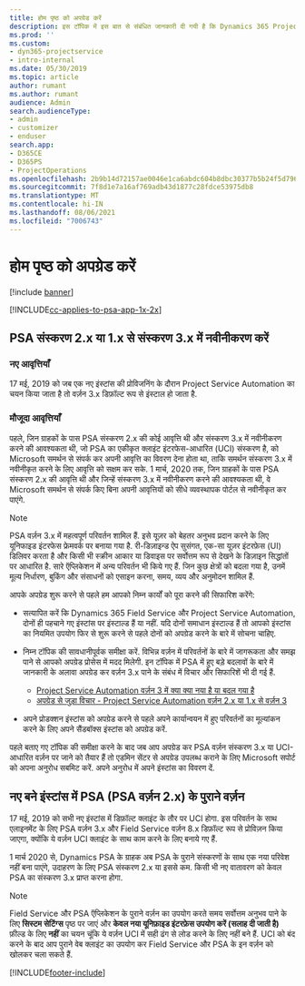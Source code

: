 ```yaml
---
title: होम पृष्ठ को अपग्रेड करें
description: इस टॉपिक में इस बात से संबंधित जानकारी दी गयी है कि Dynamics 365 Project Service Automation में नई और बदली हुई विशेषताओं के बारे में महत्वपूर्ण जानकारी कहाँ से मिल सकती है और अपग्रेड कर नवीनतम संस्करण पाने की प्रोसेस क्या है.
ms.prod: ''
ms.custom:
- dyn365-projectservice
- intro-internal
ms.date: 05/30/2019
ms.topic: article
author: rumant
ms.author: rumant
audience: Admin
search.audienceType:
- admin
- customizer
- enduser
search.app:
- D365CE
- D365PS
- ProjectOperations
ms.openlocfilehash: 2b9b14d72157ae0046e1ca6abdc604b8dbc30377b5b24f5d79617a7201b1bf10
ms.sourcegitcommit: 7f8d1e7a16af769adb43d1877c28fdce53975db8
ms.translationtype: MT
ms.contentlocale: hi-IN
ms.lasthandoff: 08/06/2021
ms.locfileid: "7006743"
---
```

# <a name="upgrade-home-page"></a>होम पृष्ठ को अपग्रेड करें

[!include [banner](../includes/psa-now-project-operations.md)]

[!INCLUDE[cc-applies-to-psa-app-1x-2x](../includes/cc-applies-to-psa-app-1x-2x.md)]

## <a name="upgrade-from-psa-version-2x-or-1x-to-version-3x"></a>PSA संस्करण 2.x या 1.x से संस्करण 3.x में नवीनीकरण करें

### <a name="new-instances"></a>नए आवृत्तियाँ

17 मई, 2019 को जब एक नए इंस्टांस की प्रोविजनिंग के दौरान Project Service Automation का चयन किया जाता है तो वर्ज़न 3.x डिफ़ॉल्ट रूप से इंस्टाल हो जाता है.

### <a name="existing-instances"></a>मौजूदा आवृत्तियाँ

पहले, जिन ग्राहकों के पास PSA संस्करण 2.x की कोई आवृत्ति थी और संस्करण 3.x में नवीनीकरण करने की आवश्यकता थी, जो PSA का एकीकृत क्लाइंट इंटरफेस-आधारित (UCI) संस्करण है, को Microsoft समर्थन से संपर्क कर अपनी आवृत्ति का विवरण देना होता था, ताकि समर्थन संस्करण 3.x में नवीनीकृत करने के लिए आवृत्ति को सक्षम कर सके. 1 मार्च, 2020 तक, जिन ग्राहकों के पास PSA संस्करण 2.x की आवृत्ति थी और जिन्हें संस्करण 3.x में नवीनीकरण करने की आवश्यकता थी, वे Microsoft समर्थन से संपर्क किए बिना अपनी आवृत्तियों को सीधे व्यवस्थापक पोर्टल से नवीनीकृत कर पाएंगे.  

> [!NOTE]
> PSA वर्ज़न 3.x में महत्वपूर्ण परिवर्तन शामिल हैं. इसे यूज़र को बेहतर अनुभव प्रदान करने के लिए यूनिफाइड इंटरफेस फ्रेमवर्क पर बनाया गया है. री-डिज़ाइन्ड ऐप सुसंगत, एक-सा यूज़र इंटरफ़ेस (UI) डिलिवर करता है और किसी भी स्क्रीन आकार या डिवाइस पर सर्वोत्तम रूप से देखने के डिज़ाइन सिद्धांतों पर आधारित है. सारे ऍप्लिकेशन में अन्य परिवर्तन भी किये गए हैं. जिन कुछ क्षेत्रों को बदला गया है, उनमें मूल्य निर्धारण, बुकिंग और संसाधनों को एसाइन करना, समय, व्यय और अनुमोदन शामिल हैं.

आपके अपग्रेड शुरू करने से पहले हम आपको निम्न कार्यों को पूरा करने की सिफारिश करेंगे:

- सत्यापित करें कि Dynamics 365 Field Service और Project Service Automation, दोनों ही पहचाने गए इंस्टांस पर इंस्टाल्ड हैं या नहीं. यदि दोनों समाधान इंस्टाल्ड हैं तो आपको इंस्टांस का नियमित उपयोग फिर से शुरू करने से पहले दोनों को अपग्रेड करने के बारे में सोचना चाहिए.
- निम्न टॉपिक की सावधानीपूर्वक समीक्षा करें. विभिन्न वर्ज़न में परिवर्तनों के बारे में जागरूकता और समझ पाने से आपको अपग्रेड प्रोसेस में मदद मिलेगी. इन टॉपिक में PSA में हुए बड़े बदलावों के बारे में जानकारी के अलावा अपग्रेड कर वर्ज़न 3.x पाने के संबंध में विचार और सिफारिशें भी दी गई हैं.

    - [Project Service Automation वर्ज़न 3 में क्या क्या नया है या बदल गया है](whats-new-changed-v3.md)
    - [अपग्रेड से जुड़ा विचार - Project Service Automation वर्ज़न 2.x या 1.x से वर्ज़न 3](upgrade-v3.md)

- अपने प्रोडक्शन इंस्टांस को अपग्रेड करने से पहले अपने कार्यान्वयन में हुए परिवर्तनों का मूल्यांकन करने के लिए अपने सैंडबॉक्स इंस्टांस को अपग्रेड करें.

पहले बताए गए टॉपिक की समीक्षा करने के बाद जब आप अपग्रेड कर PSA वर्ज़न संस्करण 3.x या UCI- आधारित वर्ज़न पर जाने को तैयार हैं तो एडमिन सेंटर से अपग्रेड उपलब्ध कराने के लिए Microsoft सपोर्ट को अपना अनुरोध सबमिट करें. अपने अनुरोध में अपने इंस्टांस का विवरण दें.

## <a name="older-versions-of-psa-psa-version-2x-in-a-newly-created-instance"></a>नए बने इंस्टांस में PSA (PSA वर्ज़न 2.x) के पुराने वर्ज़न

17 मई, 2019 को सभी नए इंस्टांस में डिफ़ॉल्ट क्लाइंट के तौर पर UCI होगा. इस परिवर्तन के साथ एलाइनमेंट के लिए PSA वर्ज़न 3.x और Field Service वर्ज़न 8.x डिफ़ॉल्ट रूप से प्रोविज़न किया जाएगा, क्योंकि ये वर्ज़न UCI क्लाइंट के साथ काम करने के लिए बनाये गए हैं.

1 मार्च 2020 से, Dynamics PSA के ग्राहक अब PSA के पुराने संस्करणों के साथ एक नया परिवेश नहीं बना पाएंगे, उदाहरण के लिए PSA संस्करण 2.x या इससे कम. किसी भी नए वातावरण को केवल PSA का संस्करण 3.x प्राप्त करना होगा.

> [!NOTE]
> Field Service और PSA ऍप्लिकेशन के पुराने वर्ज़न का उपयोग करते समय सर्वोत्तम अनुभव पाने के लिए **सिस्टम सेटिंग्स** पृष्ठ पर जाएं और **केवल नया यूनिफ़ाइड इंटरफ़ेस उपयोग करें (सलाह दी जाती है)** फ़ील्ड के लिए **नहीं** का चयन चूंकि ये वर्ज़न UCI में सही ढंग से लोड करने के लिए नहीं बने हैं. UCI को बंद करने के बाद आप पुराने वेब क्लाइंट का उपयोग कर Field Service और PSA के इन वर्ज़न को खोलकर चला सकते हैं. 


[!INCLUDE[footer-include](../includes/footer-banner.md)]